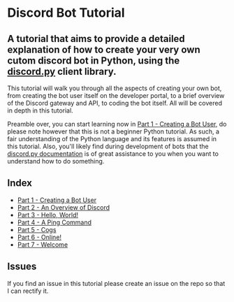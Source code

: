 # Discord Bot Tutorial

## A tutorial that aims to provide a detailed explanation of how to create your very own cutom discord bot in Python, using the [discord.py](https://discordpy.readthedocs.io) client library.

This tutorial will walk you through all the aspects of creating your own bot, from creating the bot user itself on the developer portal, to a brief overview of the Discord gateway and API, to coding the bot itself. All will be covered in depth in this tutorial.

Preamble over, you can start learning now in [Part 1 - Creating a Bot User,](docs/part1.md) do please note however that this is not a beginner Python tutorial. As such, a fair understanding of the Python language and its features is assumed in this tutorial. Also, you'll likely find during development of bots that the [discord.py documentation](https://discordpy.readthedocs.io) is of great assistance to you when you want to understand how to do something.

## Index

- [Part 1 - Creating a Bot User](docs/part1.md)
- [Part 2 - An Overview of Discord](docs/part2.md)
- [Part 3 - Hello, World!](docs/part3.md)
- [Part 4 - A Ping Command](docs/part4.md)
- [Part 5 - Cogs](docs/part5.md)
- [Part 6 - Online!](docs/part6.md)
- [Part 7 - Welcome](docs/part7.md)

## Issues

If you find an issue in this tutorial please create an issue on the repo so that I can rectify it.
